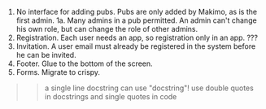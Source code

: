 1. No interface for adding pubs. Pubs are only added by Makimo, as is the first admin.
1a. Many admins in a pub permitted. An admin can't change his own role, but can change
    the role of other admins.
2. Registration. Each user needs an app, so registration only in an app. ???
3. Invitation. A user email must already be registered in the system before he can be invited.
4. Footer. Glue to the bottom of the screen.
5. Forms. Migrate to crispy.

>> a single line docstring can use "docstring"!
>> use double quotes in docstrings and single quotes in code